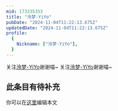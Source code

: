 ```yaml
---
mid: 173335353
title: "泠梦-YiYo"
pubDate: "2024-11-04T11:22:13.675Z"
updatedDate: "2024-11-04T11:22:13.675Z"
profile:
  {
    Nickname: ["泠梦-YiYo"],
  }
---
```


关注[泠梦-YiYo](https://space.bilibili.com/173335353)谢谢喵~ 关注[泠梦-YiYo](https://space.bilibili.com/173335353)谢谢喵~

## 此条目有待补充
你可以在[这里](https://github.com/Yuhanawa/VTuber.ICU-Content/edit/master/v/泠梦-YiYo/index.md)编辑本文
